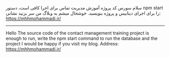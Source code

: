 سلام
سورس کد پروژه آموزش مدیریت تماس برای اجرا کافی است، دستور npm start را برای اجرای دیتابیس و پروژه بنویسید.
خوشحال میشم به وبلاگ من سر بزنید نشانی:
https://mhhmohammadi.ir/

---------------------------------------------

Hello
The source code of the contact management training project is enough to run, write the npm start command to run the database and the project
I would be happy if you visit my blog. Address:
https://mhhmohammadi.ir/